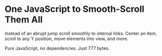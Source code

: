 # One JavaScript to Smooth-Scroll Them All

Instead of an abrupt jump scroll smoothly to internal links. Center an item, scroll to any Y position, move elements into view, and&nbsp;more.

Pure JavaScript, no dependencies. Just&nbsp;777&nbsp;bytes.

